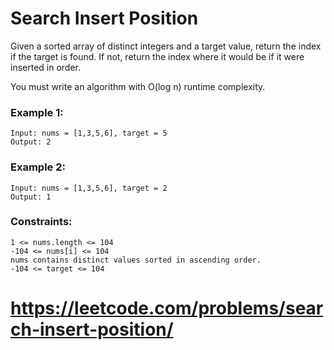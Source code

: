# Search Insert Position

Given a sorted array of distinct integers and a target value, return the index if the target is
found. If not, return the index where it would be if it were inserted in order.

You must write an algorithm with O(log n) runtime complexity.

### Example 1:

    Input: nums = [1,3,5,6], target = 5
    Output: 2

### Example 2:

    Input: nums = [1,3,5,6], target = 2
    Output: 1

### Constraints:

    1 <= nums.length <= 104
    -104 <= nums[i] <= 104
    nums contains distinct values sorted in ascending order.
    -104 <= target <= 104

# https://leetcode.com/problems/search-insert-position/